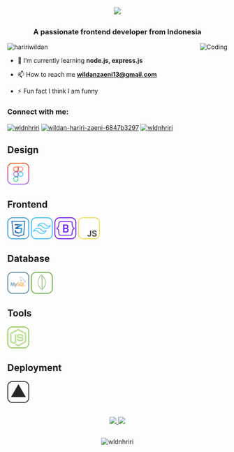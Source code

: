 <h1 align="center">
    <img src="https://readme-typing-svg.herokuapp.com/?font=Righteous&size=35&center=true&vCenter=true&width=500&height=70&duration=4000&lines=Hi+There!+👋;+I'm+Wildan+Hariri+Zaeni!;" />
</h1>
<h3 align="center">A passionate frontend developer from Indonesia</h3>
<img align="right" alt="Coding" height="280" src="https://i.pinimg.com/originals/8c/f6/06/8cf60608f95bfae20a9e78884e1a33cb.gif">

<p align="left"> <img src="https://komarev.com/ghpvc/?username=haririwildan&label=Profile%20views&color=0e75b6&style=flat" alt="haririwildan" /> </p>

- 🌱 I’m currently learning **node.js, express.js**

- 📫 How to reach me **wildanzaeni13@gmail.com**

- ⚡ Fun fact I think I am funny

<h3 align="left">Connect with me:</h3>
<p align="left">
<a href="https://twitter.com/wldnhriri" target="blank"><img align="center" src="https://raw.githubusercontent.com/rahuldkjain/github-profile-readme-generator/master/src/images/icons/Social/twitter.svg" alt="wldnhriri" height="30" width="40" /></a>
<a href="https://linkedin.com/in/wildan-hariri-zaeni-6847b3297" target="blank"><img align="center" src="https://raw.githubusercontent.com/rahuldkjain/github-profile-readme-generator/master/src/images/icons/Social/linked-in-alt.svg" alt="wildan-hariri-zaeni-6847b3297" height="30" width="40" /></a>
<a href="https://instagram.com/wldnhriri" target="blank"><img align="center" src="https://raw.githubusercontent.com/rahuldkjain/github-profile-readme-generator/master/src/images/icons/Social/instagram.svg" alt="wldnhriri" height="30" width="40" /></a>
</p>

## Design
<div>
  <img src="./sketch/figma.svg" style=" height: 50px; " />
</div>

## Frontend
<div>
  <img src="./sketch/css.svg" style=" height: 50px; " />
  <img src="./sketch/tailwind.svg" style=" height: 50px; " />
  <img src="./sketch/bootstrap.svg" style=" height: 50px; " />
  <img src="./sketch/js.svg" style=" height: 50px; " />
</div>

## Database
<div>
  <img src="./sketch/sql.svg" style=" height: 50px; " />
  <img src="./sketch/mongodb.svg" style=" height: 50px; " />
</div>

## Tools
<div>
  <img src="./sketch/nodejs.svg" style=" height: 50px; " />
</div>

## Deployment
<div>
  <img src="./sketch/vercel.png" style=" height: 50px; " />
</div>

##
<p align="center">
<a href="https://github.com/haririwildan">
  <img height="180em" src="https://github-readme-stats-eight-theta.vercel.app/api?username=haririwildan&show_icons=true&theme=algolia&include_all_commits=true&count_private=true"/>
  <img height="180em" src="https://github-readme-stats-eight-theta.vercel.app/api/top-langs/?username=haririwildan&layout=compact&langs_count=8&theme=algolia"/>
</a>
</p>

##
<p align="center" style="width: 100%;">
  <img src="https://github-readme-streak-stats.herokuapp.com/?user=haririwildan&theme=algolia&hide_border=true"
            alt="wldnhriri" style="height: 200px" />
</p>
